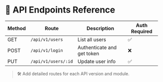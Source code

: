 <!--
START OF: docs/api/endpoints.md
Purpose: List all public API endpoints and their descriptions.
Update Frequency: When a new endpoint is added, modified, or deprecated.
-->

# 🔗 API Endpoints Reference

| Method | Route               | Description                | Auth Required |
|--------|---------------------|----------------------------|---------------|
| GET    | `/api/v1/users`     | List all users             | ✅            |
| POST   | `/api/v1/login`     | Authenticate and get token | ❌            |
| PUT    | `/api/v1/users/:id` | Update user info           | ✅            |

> 🛠️ Add detailed routes for each API version and module.

<!-- END OF: docs/api/endpoints.md -->
